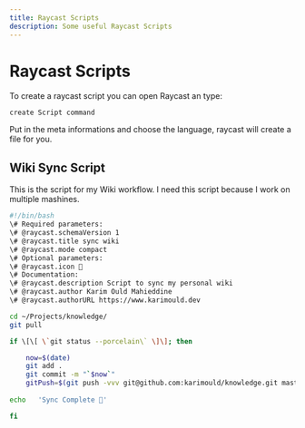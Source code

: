 ```yaml
---
title: Raycast Scripts
description: Some useful Raycast Scripts
---
```

# Raycast Scripts

To create a raycast script you can open Raycast an type:
```
create Script command
```
Put in the meta informations and choose the language, raycast will create a file for you.


## Wiki Sync Script
This is the script for my Wiki workflow.
I need this script because I work on multiple mashines.

```bash
#!/bin/bash
\# Required parameters:
\# @raycast.schemaVersion 1
\# @raycast.title sync wiki
\# @raycast.mode compact
\# Optional parameters:
\# @raycast.icon 🐙
\# Documentation:
\# @raycast.description Script to sync my personal wiki
\# @raycast.author Karim Ould Mahieddine
\# @raycast.authorURL https://www.karimould.dev

cd ~/Projects/knowledge/
git pull

if \[\[ \`git status --porcelain\` \]\]; then

    now=$(date)
    git add .
    git commit -m "`$now`"
    gitPush=$(git push -vvv git@github.com:karimould/knowledge.git master 2>&1)
    
echo   'Sync Complete 🐙'

fi
```
